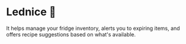 # Lednice 🥶
It helps manage your fridge inventory, alerts you to expiring items, and offers recipe suggestions based on what's available.
